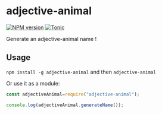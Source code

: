 # adjective-animal
[![NPM version](https://badge.fury.io/js/adjective-animal.svg)](http://badge.fury.io/js/adjective-animal)
[![Tonic](https://img.shields.io/badge/tonic-try%20it-blue.svg)](https://tonicdev.com/npm/adjective-animal)

Generate an adjective-animal name !

## Usage

`npm install -g adjective-animal` and then `adjective-animal`

Or use it as a module:

```js
const adjectiveAnimal=require("adjective-animal");

console.log(adjectiveAnimal.generateName());
```